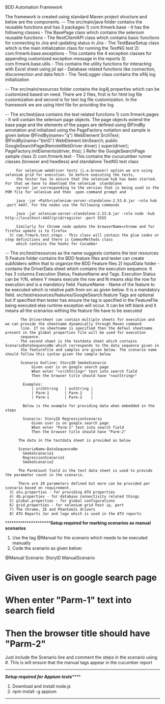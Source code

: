 BDD Automation Framework
  
  The framework is created using standard Maven project structure and below are the components.
  -- The src/main/java folder contains the reusable functions and has 3 packages
     1) com.frmwrk.base - It has the following classes 
        - The BasePage class which contains the selenium reusable functions
        - The RestClientAPI class which contains basic functions for connecting to Jira and updating status in Jira
        - The TestBaseSetup class which is the main initialization class for running the TestNG test
     2) com.frmwrk.base.exceptions
        - This contains the 4 exception classes for appending customized exception message in the reports
     3) com.frmwrk.base.utils
        - This contains the utility functions for interacting with Excel sheet using jxl api
        - Database related functions like connection, disconnection and data fetch
        - The TestLogger class contains the slf4j log initialization 
  
  -- The src/main/resources folder contains the log4j properties which can be customized based on need. There are 2 files,
     first is for html log file customization and second is for text log file customization. In the framework we are using
     html file for providing the log
  
  -- The src/test/java contains the test related functions
     1) com.frmwrk.pages - It will contain the selenium page objects. The page objects extend the base page and the elements of 
       the pages are defined using @FindBy annotation and initialized using the PageFactory notiation and sample is 
       given below
       	@FindBy(name="q") WebElement SrchText;
           @FindBy(name="btnG") WebElement btnSearch;
           public GoogleSearchPage(RemoteWebDriver driver) {
           super(driver);
           PageFactory.initElements(driver, this);
           }
       Refer the GoogleSearchPage sample class
      2) com.frmwrk.test - This contains the cucucumber runner classes (browser and headless) and standalone TestNG test class
         
         For selenium webdriver tests (i.e.browser) option we are using selenium grid for execution. So before executing the tests, 
         the tester has to ensure that the selenium hub has been started. For that we have to download the selenium  standalone
         server jar corresponding to the version that is being used in the POM file for selenium and then  open command prompt and
         
         java -jar <Path>\selenium-server-standalone-2.53.0.jar -role hub -port 4447. For the nodes use the following commands
         
         java -jar selenium-server-standalone-2.53.0.jar -role node -hub http://localhost:4447/grid/register -port 5555
         
         Similarly for Chrome node update the browserName=chrome and for firefox update is to firefox
      3) com.frmwrk.test.steps - This class will contain the glue codes or step definitions and there is CommonMethods class
         which contains the hooks for Cucumber
 
 -- The src/test/resources as the name suggests contains the test resources
      1) Feature folder contains the BDD feature files and tester can create subfolders within that to organize the BDD Feature files
      2) InputData folder 
         - contains the DriverData sheet which contains the execution sequence. It has 3 columns Execution Status, FeatureName and 
           Tags. 
           Execution Status can be Y/N, where Y means execute the row and N means skip the row for execution and is a mandatory field.
           FeatureName - Name of the feature to be executed which is relative path from src as given below. It is a mandatory field.
                        src/test/resources/features/GoogleSearch.feature
           Tags are optional but if specified then tester has ensure the tag is specified in the FeatureFile being executed else runtime
           exception will occur. It can be left blank and it means all the scenarios withing the feature file have to be executed
           
           The Driversheet can contain multiple sheets for execution and we can provide the sheetname dynamically through Maven command
           line. If no sheetname is specified then the defaul sheetname present in the global properties file will be used for execution
           sequence.
         - The second sheet is the testdata sheet which contains ScenarioDataSequenceNo which corresponds to the data sequence given in
           the featurefile and samples are given below. The scenario name should follow this syntax given the sample below
           
           Scenario Outline: StoryID SmokeScenario
  				Given user is on google search page
  				When enter "<srchString>" text into search field
  				Then the browser title should have "<outString>"
 
  			Examples: 
  				| srchString   | outString |
  				| Parm-1       | Parm-2    |
  				| Parm-1       | Parm-2    |
  	
  			Below is the example for providing data when embedded in the steps
  
  			Scenario: StoryID RegressionScenario
    			Given user is on google search page
    			When enter "Parm-1" text into search field
    			Then the browser title should have "Parm-2" 
          
          The data in the testdata sheet is provided as below
          
          ScenarioName-DataSequenceNo
 			SmokeScenario1
 			RegressionScenario1
 			SmokeScenario2
          
          The ParmCount field in the test data sheet is used to provide the parameter count in the scenario.
          
          There are 20 parameters defined but more can be provided per scenario based on requirement.
      3) atu.properties - for providing ATU properties
      4) db.properties - for database connectivity related things
      5) global.properties - for global configurations
      6) grid.properties - for selenium grid host ip, port 
      7) The Chrome, IE and PhantomJs drivers
      8) ATU Reports Jar and logo which is used in the ATU reports
 
 ***************************************Setup required for marking scenarios as manual scenarios******************
 1) Use the tag @Manual for the scenario which needs to be executed manually
 2) Code the scenario as given below:
 
 @Manual
  Scenario: StoryID ManualScenario
 #    Given user is on google search page
 #    When enter "Parm-1" text into search field
 #    Then the browser title should have "Parm-2"     
 
 Just include the Scenario line and comment the steps in the scenario using #. This is will ensure that the manual
 tags appear in the cucumber report
 *****************************************************************************************************************


 ***************************************Setup required for Appium tests*******************************************
 1) Download and install node.js
 2) npm install -g appium
 *****************************************************************************************************************
